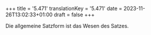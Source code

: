 +++
title = '5.471'
translationKey = '5.471'
date = 2023-11-26T13:02:33+01:00
draft = false
+++

Die allgemeine Satzform ist das Wesen des Satzes.
